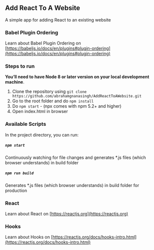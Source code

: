 ## Add React To A Website

A simple app for adding React to an existing website

### Babel Plugin Ordering

Learn about Babel Plugin Ordering on [https://babeljs.io/docs/en/plugins#plugin-ordering](https://babeljs.io/docs/en/plugins#plugin-ordering)

### Steps to run

**You’ll need to have Node 8 or later version on your local development machine**.

1) Clone the repository using `git clone https://github.com/abrahamgnanasingh/AddReactToAWebsite.git`
2) Go to the root folder and do `npm install`
3) Do `npm start` - (npx comes with npm 5.2+ and higher)
4) Open index.html in browser

### Available Scripts

In the project directory, you can run:

##### `npm start`

Continuously watching for file changes and generates *.js files (which browser understands) in build folder

##### `npm run build`

Generates *.js files (which browser understands) in build folder for production

### React

Learn about React on [https://reactjs.org](https://reactjs.org)

### Hooks

Learn about Hooks on [https://reactjs.org/docs/hooks-intro.html](https://reactjs.org/docs/hooks-intro.html)
